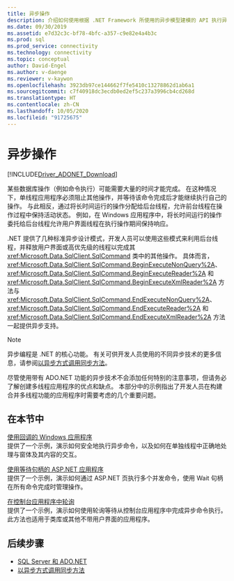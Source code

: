 ```yaml
---
title: 异步操作
description: 介绍如何使用根据 .NET Framework 所使用的异步模型建模的 API 执行异步数据库操作。
ms.date: 09/30/2019
ms.assetid: e7d32c3c-bf78-4bfc-a357-c9e82e4a4b3c
ms.prod: sql
ms.prod_service: connectivity
ms.technology: connectivity
ms.topic: conceptual
author: David-Engel
ms.author: v-daenge
ms.reviewer: v-kaywon
ms.openlocfilehash: 3923db97ce144662f7fe5410c13278862d1ab6a1
ms.sourcegitcommit: c7f40918dc3ecdb0ed2ef5c237a3996cb4cd268d
ms.translationtype: HT
ms.contentlocale: zh-CN
ms.lasthandoff: 10/05/2020
ms.locfileid: "91725675"
---
```

# <a name="asynchronous-operations"></a>异步操作

[!INCLUDE[Driver_ADONET_Download](../../../includes/driver_adonet_download.md)]

某些数据库操作（例如命令执行）可能需要大量的时间才能完成。 在这种情况下，单线程应用程序必须阻止其他操作，并等待该命令完成后才能继续执行自己的操作。 与此相反，通过将长时间运行的操作分配给后台线程，允许前台线程在操作过程中保持活动状态。 例如，在 Windows 应用程序中，将长时间运行的操作委托给后台线程允许用户界面线程在执行操作期间保持响应。  
  
.NET 提供了几种标准异步设计模式，开发人员可以使用这些模式来利用后台线程，并释放用户界面或高优先级的线程以完成其 <xref:Microsoft.Data.SqlClient.SqlCommand> 类中的其他操作。 具体而言，<xref:Microsoft.Data.SqlClient.SqlCommand.BeginExecuteNonQuery%2A>、<xref:Microsoft.Data.SqlClient.SqlCommand.BeginExecuteReader%2A> 和 <xref:Microsoft.Data.SqlClient.SqlCommand.BeginExecuteXmlReader%2A> 方法与 <xref:Microsoft.Data.SqlClient.SqlCommand.EndExecuteNonQuery%2A>、<xref:Microsoft.Data.SqlClient.SqlCommand.EndExecuteReader%2A> 和 <xref:Microsoft.Data.SqlClient.SqlCommand.EndExecuteXmlReader%2A> 方法一起提供异步支持。  
  
> [!NOTE]
>  异步编程是 .NET 的核心功能。 有关可供开发人员使用的不同异步技术的更多信息，请参阅[以异步方式调用同步方法](/dotnet/standard/asynchronous-programming-patterns/calling-synchronous-methods-asynchronously)。  
  
尽管使用带有 ADO.NET 功能的异步技术不会添加任何特别的注意事项，但请务必了解创建多线程应用程序的优点和缺点。 本部分中的示例指出了开发人员在构建合并多线程功能的应用程序时需要考虑的几个重要问题。  
  
## <a name="in-this-section"></a>在本节中  
[使用回调的 Windows 应用程序](windows-applications-callbacks.md)  
提供了一个示例，演示如何安全地执行异步命令，以及如何在单独线程中正确地处理与窗体及其内容的交互。  
  
[使用等待句柄的 ASP.NET 应用程序](aspnet-apps-use-wait-handles.md)  
提供了一个示例，演示如何通过 ASP.NET 页执行多个并发命令，使用 Wait 句柄在所有命令完成时管理操作。  
  
[在控制台应用程序中轮询](poll-console-applications.md)  
提供了一个示例，演示如何使用轮询等待从控制台应用程序中完成异步命令执行。 此方法也适用于类库或其他不带用户界面的应用程序。  
  
## <a name="next-steps"></a>后续步骤
- [SQL Server 和 ADO.NET](index.md)
- [以异步方式调用同步方法](/dotnet/standard/asynchronous-programming-patterns/calling-synchronous-methods-asynchronously)